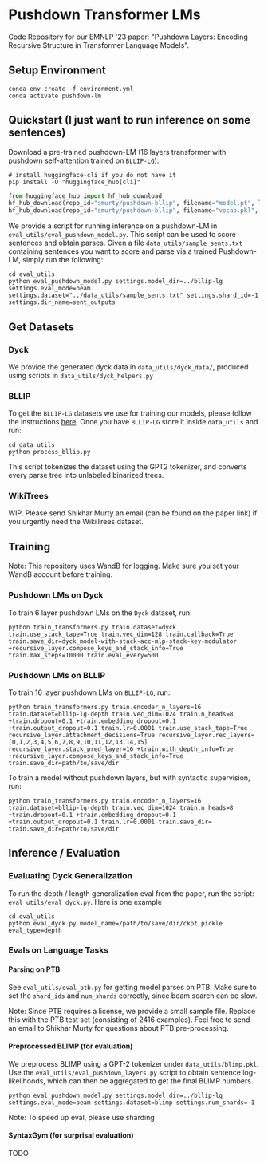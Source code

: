 # Pushdown Transformer LMs
Code Repository for our EMNLP '23 paper: "Pushdown Layers: Encoding Recursive Structure in Transformer Language Models".

## Setup Environment
```
conda env create -f environment.yml
conda activate pushdown-lm
```

## Quickstart (I just want to run inference on some sentences)

Download a pre-trained pushdown-LM (16 layers transformer with pushdown self-attention trained on `BLLIP-LG`):
```
# install huggingface-cli if you do not have it
pip install -U "huggingface_hub[cli]" 
```

```python
from huggingface_hub import hf_hub_download
hf_hub_download(repo_id="smurty/pushdown-bllip", filename="model.pt", local_dir="bllip-lg");
hf_hub_download(repo_id="smurty/pushdown-bllip", filename="vocab.pkl", local_dir="bllip-lg");
```

We provide a script for running inference on a pushdown-LM in `eval_utils/eval_pushdown_model.py`. This script can be used to score sentences and obtain parses. Given a file `data_utils/sample_sents.txt` containing sentences you want to score and parse via a trained Pushdown-LM, simply run the following:

```
cd eval_utils
python eval_pushdown_model.py settings.model_dir=../bllip-lg settings.eval_mode=beam settings.dataset="../data_utils/sample_sents.txt" settings.shard_id=-1 settings.dir_name=sent_outputs
```


## Get Datasets

### Dyck

We provide the generated dyck data in `data_utils/dyck_data/`, produced using scripts in `data_utils/dyck_helpers.py`

### BLLIP

To get the `BLLIP-LG` datasets we use for training our models, please follow the instructions [here](https://github.com/IBM/transformers-struct-guidance). Once you have `BLLIP-LG` store it inside `data_utils` and run:

```
cd data_utils
python process_bllip.py 
```

This script tokenizes the dataset using the GPT2 tokenizer, and converts every parse tree into unlabeled binarized trees.

### WikiTrees

WIP. Please send Shikhar Murty an email (can be found on the paper link) if you urgently need the WikiTrees dataset.

## Training
Note: This repository uses WandB for logging. Make sure you set your WandB account before training.

### Pushdown LMs on Dyck
To train 6 layer pushdown LMs on the `Dyck` dataset, run:
```
python train_transformers.py train.dataset=dyck train.use_stack_tape=True train.vec_dim=128 train.callback=True train.save_dir=dyck_model-with-stack-acc-mlp-stack-key-modulator +recursive_layer.compose_keys_and_stack_info=True train.max_steps=10000 train.eval_every=500
```

### Pushdown LMs on BLLIP

To train 16 layer pushdown LMs on `BLLIP-LG`, run:

```
python train_transformers.py train.encoder_n_layers=16 train.dataset=bllip-lg-depth train.vec_dim=1024 train.n_heads=8 +train.dropout=0.1 +train.embedding_dropout=0.1 +train.output_dropout=0.1 train.lr=0.0001 train.use_stack_tape=True recursive_layer.attachment_decisions=True recursive_layer.rec_layers=[0,1,2,3,4,5,6,7,8,9,10,11,12,13,14,15] recursive_layer.stack_pred_layer=16 +train.with_depth_info=True +recursive_layer.compose_keys_and_stack_info=True train.save_dir=path/to/save/dir
```

To train a model without pushdown layers, but with syntactic supervision, run:
```
python train_transformers.py train.encoder_n_layers=16 train.dataset=bllip-lg-depth train.vec_dim=1024 train.n_heads=8 +train.dropout=0.1 +train.embedding_dropout=0.1 +train.output_dropout=0.1 train.lr=0.0001 train.save_dir= train.save_dir=path/to/save/dir
```



## Inference / Evaluation

### Evaluating Dyck Generalization
To run the depth / length generalization eval from the paper, run the script: `eval_utils/eval_dyck.py`. Here is one example

```
cd eval_utils
python eval_dyck.py model_name=/path/to/save/dir/ckpt.pickle eval_type=depth 
```

### Evals on Language Tasks

#### Parsing on PTB
See `eval_utils/eval_ptb.py` for getting model parses on PTB. Make sure to set the `shard_ids` and `num_shards` correctly, since beam search can be slow. 

Note: Since PTB requires a license, we provide a small sample file. Replace this with the PTB test set (consisting of 2416 examples). Feel free to send an email to Shikhar Murty for questions about PTB pre-processing.

#### Preprocessed BLIMP (for evaluation)
We preprocess BLIMP using a GPT-2 tokenizer under `data_utils/blimp.pkl`. Use the `eval_utils/eval_pushdown_layers.py` script to obtain sentence log-likelihoods, which can then be aggregated to get the final BLIMP numbers.

```
python eval_pushdown_model.py settings.model_dir=../bllip-lg settings.eval_mode=beam settings.dataset=blimp settings.num_shards=-1
```

Note: To speed up eval, please use sharding

#### SyntaxGym (for surprisal evaluation)
TODO

